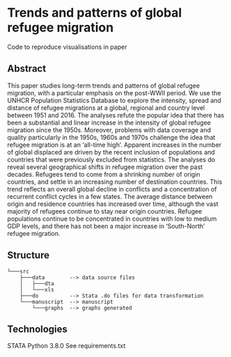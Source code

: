 # Trends and patterns of global refugee migration	

Code to reproduce visualisations in paper <link to paper here>
## Abstract
This paper studies long-term trends and patterns of global refugee migration, with a particular emphasis on the post-WWII period. We use the UNHCR Population Statistics Database to explore the intensity, spread and distance of refugee migrations at a global, regional and country level between 1951 and 2016. The analyses refute the popular idea that there has been a substantial and linear increase in the intensity of global refugee migration since the 1950s. Moreover, problems with data coverage and quality particularly in the 1950s, 1960s and 1970s challenge the idea that refugee migration is at an ‘all-time high’. Apparent increases in the number of global displaced are driven by the recent inclusion of populations and countries that were previously excluded from statistics. The analyses do reveal several geographical shifts in refugee migration over the past decades. Refugees tend to come from a shrinking number of origin countries, and settle in an increasing number of destination countries. This trend reflects an overall global decline in conflicts and a concentration of recurrent conflict cycles in a few states. The average distance between origin and residence countries has increased over time, although the vast majority of refugees continue to stay near origin countries. Refugee populations continue to be concentrated in countries with low to medium GDP levels, and there has not been a major increase in ‘South-North’ refugee migration.



## Structure
```
└───src     
    ├───data        --> data source files
    │   ├───dta     
    │   └───xls
    ├───do          --> Stata .do files for data transformation
    └───manuscript  --> manuscript
        └───graphs  --> graphs generated
```



## Technologies

STATA
Python 3.8.0
See requirements.txt
